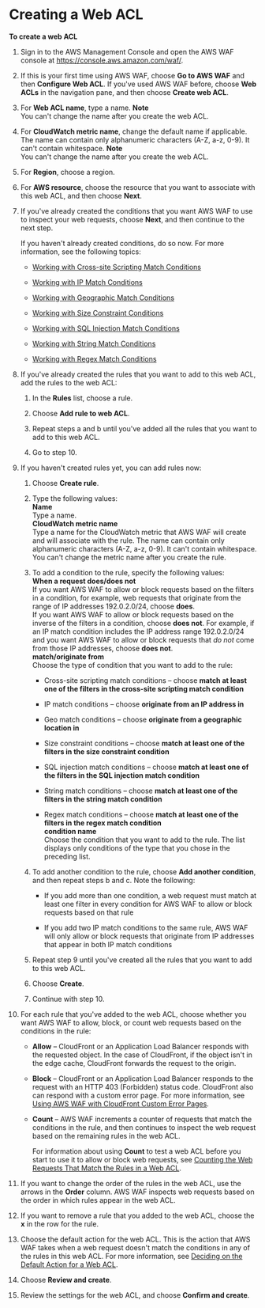 # Creating a Web ACL<a name="web-acl-creating"></a>

**To create a web ACL**

1. Sign in to the AWS Management Console and open the AWS WAF console at [https://console\.aws\.amazon\.com/waf/](https://console.aws.amazon.com/waf/)\. 

1. If this is your first time using AWS WAF, choose **Go to AWS WAF** and then **Configure Web ACL**\. If you've used AWS WAF before, choose **Web ACLs** in the navigation pane, and then choose **Create web ACL**\.

1. For **Web ACL name**, type a name\. 
**Note**  
You can't change the name after you create the web ACL\.

1. For **CloudWatch metric name**, change the default name if applicable\. The name can contain only alphanumeric characters \(A\-Z, a\-z, 0\-9\)\. It can't contain whitespace\.
**Note**  
You can't change the name after you create the web ACL\.

1. For **Region**, choose a region\.

1.  For **AWS resource**, choose the resource that you want to associate with this web ACL, and then choose **Next**\.

1. If you've already created the conditions that you want AWS WAF to use to inspect your web requests, choose **Next**, and then continue to the next step\.

   If you haven't already created conditions, do so now\. For more information, see the following topics:

   + [Working with Cross\-site Scripting Match Conditions](web-acl-xss-conditions.md)

   + [Working with IP Match Conditions](web-acl-ip-conditions.md)

   + [Working with Geographic Match Conditions](web-acl-geo-conditions.md)

   + [Working with Size Constraint Conditions](web-acl-size-conditions.md)

   + [Working with SQL Injection Match Conditions](web-acl-sql-conditions.md)

   + [Working with String Match Conditions](web-acl-string-conditions.md)

   + [Working with Regex Match Conditions](web-acl-regex-conditions.md)

1. If you've already created the rules that you want to add to this web ACL, add the rules to the web ACL:

   1. In the **Rules** list, choose a rule\.

   1. Choose **Add rule to web ACL**\.

   1. Repeat steps a and b until you've added all the rules that you want to add to this web ACL\.

   1. Go to step 10\.

1. If you haven't created rules yet, you can add rules now:

   1. Choose **Create rule**\.

   1. Type the following values:  
**Name**  
Type a name\.  
**CloudWatch metric name**  
Type a name for the CloudWatch metric that AWS WAF will create and will associate with the rule\. The name can contain only alphanumeric characters \(A\-Z, a\-z, 0\-9\)\. It can't contain whitespace\.   
You can't change the metric name after you create the rule\.

   1. To add a condition to the rule, specify the following values:   
**When a request does/does not**  
If you want AWS WAF to allow or block requests based on the filters in a condition, for example, web requests that originate from the range of IP addresses 192\.0\.2\.0/24, choose **does**\.  
If you want AWS WAF to allow or block requests based on the inverse of the filters in a condition, choose **does not**\. For example, if an IP match condition includes the IP address range 192\.0\.2\.0/24 and you want AWS WAF to allow or block requests that *do not* come from those IP addresses, choose **does not**\.  
**match/originate from**  
Choose the type of condition that you want to add to the rule:  

      + Cross\-site scripting match conditions – choose **match at least one of the filters in the cross\-site scripting match condition**

      + IP match conditions – choose **originate from an IP address in**

      + Geo match conditions – choose **originate from a geographic location in**

      + Size constraint conditions – choose **match at least one of the filters in the size constraint condition**

      + SQL injection match conditions – choose **match at least one of the filters in the SQL injection match condition**

      + String match conditions – choose **match at least one of the filters in the string match condition**

      + Regex match conditions – choose **match at least one of the filters in the regex match condition**  
**condition name**  
Choose the condition that you want to add to the rule\. The list displays only conditions of the type that you chose in the preceding list\.

   1. To add another condition to the rule, choose **Add another condition**, and then repeat steps b and c\. Note the following:

      + If you add more than one condition, a web request must match at least one filter in every condition for AWS WAF to allow or block requests based on that rule 

      + If you add two IP match conditions to the same rule, AWS WAF will only allow or block requests that originate from IP addresses that appear in both IP match conditions 

   1. Repeat step 9 until you've created all the rules that you want to add to this web ACL\. 

   1. Choose **Create**\.

   1. Continue with step 10\.

1. For each rule that you've added to the web ACL, choose whether you want AWS WAF to allow, block, or count web requests based on the conditions in the rule:

   + **Allow** – CloudFront or an Application Load Balancer responds with the requested object\. In the case of CloudFront, if the object isn't in the edge cache, CloudFront forwards the request to the origin\.

   + **Block** – CloudFront or an Application Load Balancer responds to the request with an HTTP 403 \(Forbidden\) status code\. CloudFront also can respond with a custom error page\. For more information, see [Using AWS WAF with CloudFront Custom Error Pages](cloudfront-features.md#cloudfront-features-custom-error-pages)\.

   + **Count** – AWS WAF increments a counter of requests that match the conditions in the rule, and then continues to inspect the web request based on the remaining rules in the web ACL\. 

     For information about using **Count** to test a web ACL before you start to use it to allow or block web requests, see [Counting the Web Requests That Match the Rules in a Web ACL](web-acl-testing.md#web-acl-testing-count)\. 

1. If you want to change the order of the rules in the web ACL, use the arrows in the **Order** column\. AWS WAF inspects web requests based on the order in which rules appear in the web ACL\. 

1. If you want to remove a rule that you added to the web ACL, choose the **x** in the row for the rule\.

1. Choose the default action for the web ACL\. This is the action that AWS WAF takes when a web request doesn't match the conditions in any of the rules in this web ACL\. For more information, see [Deciding on the Default Action for a Web ACL](web-acl-default-action.md)\.

1. Choose **Review and create**\.

1. Review the settings for the web ACL, and choose **Confirm and create**\.